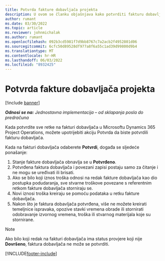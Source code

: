 ```yaml
---
title: Potvrda fakture dobavljača projekta
description: U ovom se članku objašnjava kako potvrditi fakturu dobavljača projekta u Microsoftu Dynamics 365 Project Operations i financijski učinak potvrde fakture dobavljača projekta.
author: rumant
ms.date: 03/30/2022
ms.topic: article
ms.reviewer: johnmichalak
ms.author: rumant
ms.openlocfilehash: 092b3cd5981f7d9bb8767c7a2acb2f4952801d06
ms.sourcegitcommit: 6cfc50d89528df977a8f6a55c1ad39d99800d9b4
ms.translationtype: MT
ms.contentlocale: hr-HR
ms.lasthandoff: 06/03/2022
ms.locfileid: "8932425"
---
```

# <a name="confirm-a-project-vendor-invoice"></a>Potvrda fakture dobavljača projekta

[!include [banner](../../includes/dataverse-preview.md)]

_**Odnosi se na:** Jednostavna implementacija – od sklapanja posla do predračuna_

Kada potvrdite sve retke na fakturi dobavljača u Microsoftu Dynamics 365 Project Operations, možete upotrijebiti akciju Potvrda da biste potvrdili fakturu dobavljača.

Kada na fakturi dobavljača odaberete **Potvrdi**, događa se sljedeće ponašanje:

1. Stanje fakture dobavljača obnavlja se u **Potvrđeno**.
2. Potvrđena faktura dobavljača i povezani zapisi postaju samo za čitanje i ne mogu se uređivati ili brisati.
3. Ako se bilo koji iznos troška odnosi na redak fakture dobavljača kao dio postupka podudaranja, sve stvarne troškove povezane s referentnim retkom fakture dobavljača storniraju se.
4. Novi iznosi troška kreiraju se pomoću podataka u retku fakture dobavljača.
5. Nakon što je faktura dobavljača potvrđena, više ne možete kreirati temeljnice ispravaka, opozive stavki vremena obrade ili stornirati odobravanje izvornog vremena, troška ili stvarnog materijala koje su stornirane.

> [!NOTE]
> Ako bilo koji redak na fakturi dobavljača ima status provjere koji nije **Dovršeno**, faktura dobavljača ne može se potvrditi.

[!INCLUDE[footer-include](../../includes/footer-banner.md)]

